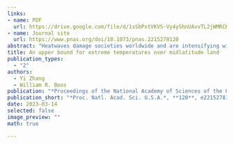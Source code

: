 ```yaml
---
links:
- name: PDF
  url: https://drive.google.com/file/d/1sSbPxtVKVS-Vy4yShnUAvvTL2jWMRCKE/view?usp=sharing
- name: Journal site
  url: https://www.pnas.org/doi/10.1073/pnas.2215278120
abstract: "Heatwaves damage societies worldwide and are intensifying with global warming. Several mechanistic drivers of heatwaves, such as atmospheric blocking and soil moisture-atmosphere feedback, are well-known for their ability to raise surface air temperature. However, what limits the maximum surface air temperature in heatwaves remains unclear; this became evident during recent Northern Hemisphere heatwaves which achieved temperatures far beyond the upper tail of the observed statistical distribution. Here, we present evidence for the hypothesis that convective instability limits annual maximum surface air temperatures (TXx) over midlatitude land. We provide a theory for the corresponding upper bound of midlatitude temperatures, which accurately describes the observed relationship between temperatures at the surface and in the midtroposphere. We show that known heatwave drivers shift the position of the atmospheric state in the phase space described by the theory, changing its proximity to the upper bound. This theory suggests that the upper bound for midlatitude TXx should increase 1.9 times as fast as 500-hPa temperatures at the time and location of TXx occurrences. Using empirical 500-hPa warming, we project that the upper bound of TXx over Northern Hemisphere midlatitude land (40°N to 65°N) will increase about twice as fast as global mean surface air temperature, and TXx will increase faster than this bound over regions that dry on the hottest days."
title: An upper bound for extreme temperatures over midlatitude land
publication_types:
  - "2"
authors:
  - Yi Zhang
  - William R. Boos
publication: "*Proceedings of the National Academy of Sciences of the United States of America*, **120**, e2215278120, doi:10.1073/pnas.2215278120"
publication_short: "*Proc. Natl. Acad. Sci. U.S.A.*, **120**, e2215278120, doi:10.1073/pnas.2215278120"
date: 2023-03-14
selected: false
image_preview: ""
math: true

---
```

